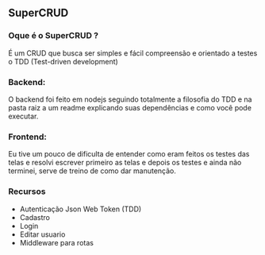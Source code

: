 ## SuperCRUD

### Oque é o SuperCRUD ?

É um CRUD que busca ser simples e fácil compreensão e orientado a testes o TDD
(Test-driven development)

### Backend:
  O backend foi feito em nodejs seguindo totalmente a filosofia do TDD e na
  pasta raiz a um readme explicando suas dependências e como você pode
  executar.

### Frontend:
  Eu tive um pouco de dificulta de entender como eram feitos os testes das
  telas e resolvi escrever primeiro as telas e depois os testes e ainda não
  terminei, serve de treino de como dar manutenção.

### Recursos
  * Autenticação Json Web Token (TDD)
  * Cadastro
  * Login
  * Editar usuario
  * Middleware para rotas


